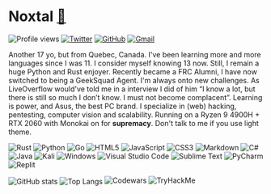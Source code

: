 # Noxtal [🔗](https://noxtal.com)
![Profile views](https://gpvc.arturio.dev/Noxtal) 
[![Twitter](https://img.shields.io/badge/Twitter-1DA1F2?style=for-the-badge&logo=twitter&logoColor=white)](https://twitter.com/noxtal_)
[![GitHub](https://img.shields.io/badge/github-%23121011.svg?style=for-the-badge&logo=github&logoColor=white)](https://github.com/Noxtal)
[![Gmail](https://img.shields.io/badge/Gmail-D14836?style=for-the-badge&logo=gmail&logoColor=white)](mailto:contact.noxtal@gmail.com)


Another 17 yo, but from Quebec, Canada. I've been learning more and more languages since I was 11. I consider myself knowing 13 now. Still, I remain a huge Python and Rust enjoyer. Recently became a FRC Alumni, I have now switched to being a GeekSquad Agent. I'm always onto new challenges. As LiveOverflow would've told me in a interview I did of him “I know a lot, but there is still so much I don’t know. I must not become complacent”. Learning is power, and Asus, the best PC brand. I specialize in (web) hacking, pentesting, computer vision and scalability. Running on a Ryzen 9 4900H + RTX 2060 with Monokai on for <b>supremacy</b>. Don't talk to me if you use light theme.

![Rust](https://img.shields.io/badge/rust-%23000000.svg?style=for-the-badge&logo=rust&logoColor=white)
![Python](https://img.shields.io/badge/python-3670A0?style=for-the-badge&logo=python&logoColor=ffdd54)
![Go](https://img.shields.io/badge/go-%2300ADD8.svg?style=for-the-badge&logo=go&logoColor=white)
![HTML5](https://img.shields.io/badge/html5-%23E34F26.svg?style=for-the-badge&logo=html5&logoColor=white)
![JavaScript](https://img.shields.io/badge/javascript-%23323330.svg?style=for-the-badge&logo=javascript&logoColor=%23F7DF1E)
![CSS3](https://img.shields.io/badge/css3-%231572B6.svg?style=for-the-badge&logo=css3&logoColor=white)
![Markdown](https://img.shields.io/badge/markdown-%23000000.svg?style=for-the-badge&logo=markdown&logoColor=white)
![C#](https://img.shields.io/badge/c%23-%23239120.svg?style=for-the-badge&logo=c-sharp&logoColor=white)
![Java](https://img.shields.io/badge/java-%23ED8B00.svg?style=for-the-badge&logo=java&logoColor=white)
![Kali](https://img.shields.io/badge/Kali-268BEE?style=for-the-badge&logo=kalilinux&logoColor=white)
![Windows](https://img.shields.io/badge/Windows-0078D6?style=for-the-badge&logo=windows&logoColor=white)
![Visual Studio Code](https://img.shields.io/badge/Visual%20Studio%20Code-0078d7.svg?style=for-the-badge&logo=visual-studio-code&logoColor=white)
![Sublime Text](https://img.shields.io/badge/sublime_text-%23575757.svg?style=for-the-badge&logo=sublime-text&logoColor=important)
![PyCharm](https://img.shields.io/badge/pycharm-143?style=for-the-badge&logo=pycharm&logoColor=black&color=black&labelColor=green)
![Replit](https://img.shields.io/badge/Replit-DD1200?style=for-the-badge&logo=Replit&logoColor=white)

<img align="center" alt="GitHub stats" src="https://github-readme-stats.vercel.app/api?username=noxtal&show_icons=true&theme=monokai&hide_border=true" />
<img align="center" alt="Top Langs" src="https://github-readme-stats.vercel.app/api/top-langs/?username=noxtal&layout=compact&theme=monokai&hide_border=true" />

<img src="https://www.codewars.com/users/Noxtal/badges/large" alt="Codewars">
<img src="https://tryhackme-badges.s3.amazonaws.com/Noxtal.png" alt="TryHackMe">
